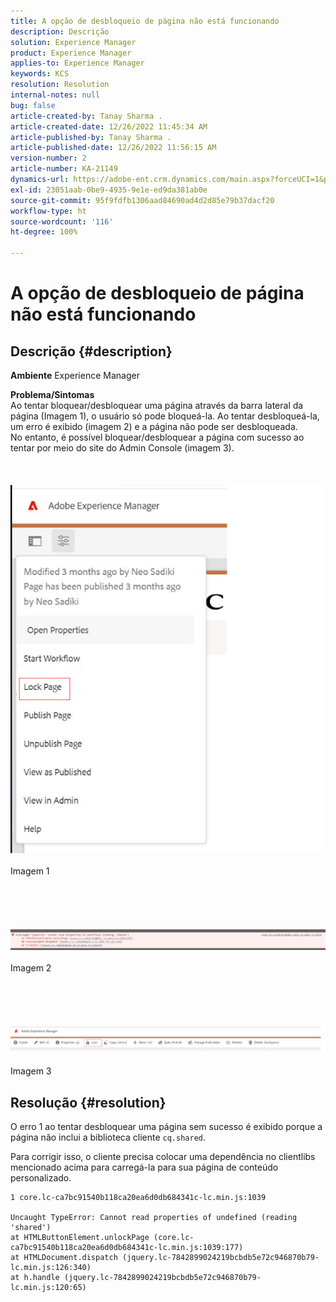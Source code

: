 ```yaml
---
title: A opção de desbloqueio de página não está funcionando
description: Descrição
solution: Experience Manager
product: Experience Manager
applies-to: Experience Manager
keywords: KCS
resolution: Resolution
internal-notes: null
bug: false
article-created-by: Tanay Sharma .
article-created-date: 12/26/2022 11:45:34 AM
article-published-by: Tanay Sharma .
article-published-date: 12/26/2022 11:56:15 AM
version-number: 2
article-number: KA-21149
dynamics-url: https://adobe-ent.crm.dynamics.com/main.aspx?forceUCI=1&pagetype=entityrecord&etn=knowledgearticle&id=561047ca-1285-ed11-81ac-6045bd006239
exl-id: 23051aab-0be9-4935-9e1e-ed9da381ab0e
source-git-commit: 95f9fdfb1306aad84690ad4d2d85e79b37dacf20
workflow-type: ht
source-wordcount: '116'
ht-degree: 100%

---
```


# A opção de desbloqueio de página não está funcionando

## Descrição {#description}

<b>Ambiente</b>
Experience Manager


<b>Problema/Sintomas</b><br>Ao tentar bloquear/desbloquear uma página através da barra lateral da página (Imagem 1), o usuário só pode bloqueá-la. Ao tentar desbloqueá-la, um erro é exibido (imagem 2) e a página não pode ser desbloqueada. <br>No entanto, é possível bloquear/desbloquear a página com sucesso ao tentar por meio do site do Admin Console (imagem 3).<br><br> <br><br>![](assets/___571047ca-1285-ed11-81ac-6045bd006239___.png)<br><br>Imagem 1<br><br> <br><br> <br><br>![](assets/___5a1047ca-1285-ed11-81ac-6045bd006239___.png)<br><br>Imagem 2<br><br> <br><br> <br><br>![](assets/___5c1047ca-1285-ed11-81ac-6045bd006239___.png)<br><br>Imagem 3<br>

## Resolução {#resolution}


O erro 1 ao tentar desbloquear uma página sem sucesso é exibido porque a página não inclui a biblioteca cliente `cq.shared`.

Para corrigir isso, o cliente precisa colocar uma dependência no clientlibs mencionado acima para carregá-la para sua página de conteúdo personalizado.




```
1 core.lc-ca7bc91540b118ca20ea6d0db684341c-lc.min.js:1039

Uncaught TypeError: Cannot read properties of undefined (reading 'shared')
at HTMLButtonElement.unlockPage (core.lc-ca7bc91540b118ca20ea6d0db684341c-lc.min.js:1039:177)
at HTMLDocument.dispatch (jquery.lc-7842899024219bcbdb5e72c946870b79-lc.min.js:126:340)
at h.handle (jquery.lc-7842899024219bcbdb5e72c946870b79-lc.min.js:120:65)
```
